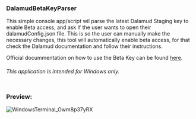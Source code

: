 ### DalamudBetaKeyParser

This simple console app/script wil parse the latest Dalamud Staging key to enable Beta access, and ask if the user wants to open their dalamudConfig.json file. This is so the user can manually make the necessary changes, this tool will automatically enable beta access, for that check the Dalamud documentation and follow their instructions.

Official docummentation on how to use the Beta Key can be found <a href="https://goatcorp.github.io/faq/dalamud_troubleshooting.html#:~:text=Go%20to%20%25AppData%25%5CXIVLauncher,quotes)%20to%20disable%20Dalamud%20Staging.">here</a>.




###### This application is intended for Windows only. <br> <br>

### Preview:
![WindowsTerminal_Owm8p37yRX](https://user-images.githubusercontent.com/39604793/226851797-94ac6563-f9f1-45b7-a15e-d12ac96f0535.png)
